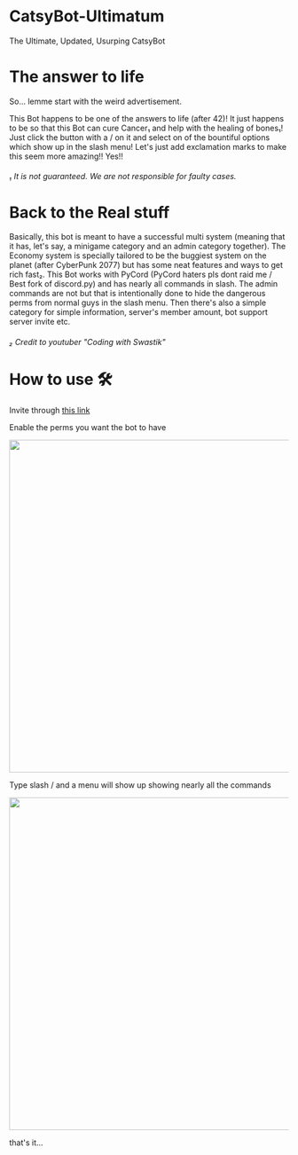 # CatsyBot-Ultimatum
The Ultimate, Updated, Usurping CatsyBot

# The answer to life
So... lemme start with the weird advertisement.

This Bot happens to be one of the answers to life (after 42)!
It just happens to be so that this Bot can cure Cancer₁ and help with the healing of bones₁!
Just click the button with a / on it and select on of the bountiful options which show up in the slash menu!
Let's just add exclamation marks to make this seem more amazing!!
Yes!!


###### ₁ It is not guaranteed. We are not responsible for faulty cases.


# Back to the Real stuff
Basically, this bot is meant to have a successful multi system (meaning that it has, let's say, a minigame category and an admin category together). The Economy system
is specially tailored to be the buggiest system on the planet (after CyberPunk 2077) but has some neat features and ways to get rich fast₂. This Bot works with PyCord
(PyCord haters pls dont raid me / Best fork of discord.py) and has nearly all commands in slash. The admin commands are not but that is intentionally done to hide the
dangerous perms from normal guys in the slash menu. Then there's also a simple category for simple information, server's member amount, bot support server invite etc.

###### ₂ Credit to youtuber "Coding with Swastik"

# How to use 🛠 
Invite through [this link](https://discord.com/oauth2/authorize?client_id=796082374248103958&scope=bot&permissions=403172438)

Enable the perms you want the bot to have

<img src="https://media.discordapp.net/attachments/763014649087131669/954010671824126003/unknown.png" height="600">

Type slash / and a menu will show up showing nearly all the commands

<img src="https://media.discordapp.net/attachments/763014649087131669/954011701676748910/unknown.png" width="600">

that's it...
